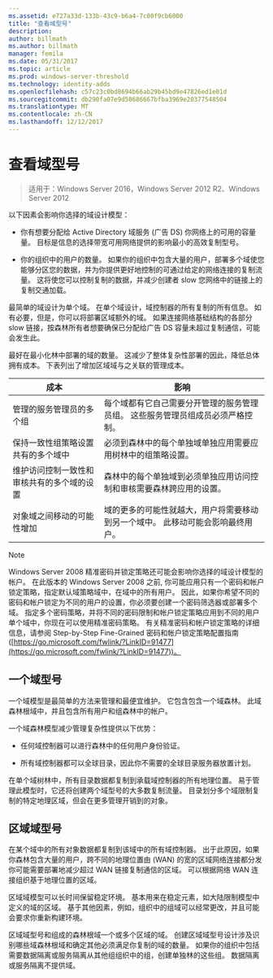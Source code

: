 ```yaml
---
ms.assetid: e727a33d-133b-43c9-b6a4-7c00f9cb6000
title: "查看域型号"
description: 
author: billmath
ms.author: billmath
manager: femila
ms.date: 05/31/2017
ms.topic: article
ms.prod: windows-server-threshold
ms.technology: identity-adds
ms.openlocfilehash: c57c23c0bd8694b66ab29b45bd9e47826ed1e01d
ms.sourcegitcommit: db290fa07e9d50686667bfba3969e20377548504
ms.translationtype: MT
ms.contentlocale: zh-CN
ms.lasthandoff: 12/12/2017
---
```

# <a name="reviewing-the-domain-models"></a>查看域型号

>适用于：Windows Server 2016，Windows Server 2012 R2、Windows Server 2012

以下因素会影响你选择的域设计模型：  
  
-   你有想要分配给 Active Directory 域服务 (广告 DS) 你网络上的可用的容量量。 目标是信息的选择带宽可用网络提供的影响最小的高效复制型号。  
  
-   你的组织中的用户的数量。 如果你的组织中包含大量的用户，部署多个域使您能够分区您的数据，并为你提供更好地控制的可通过给定的网络连接的复制流量。 这将使您可以控制复制的数据，并减少创建者 slow 您网络中的链接上的复制交通加载。  
  
最简单的域设计为单个域。 在单个域设计，域控制器的所有复制的所有信息。 如有必要，但是，你可以将部署区域额外的域。 如果连接网络基础结构的各部分 slow 链接，按森林所有者想要确保已分配给广告 DS 容量未超过复制通信，可能会发生此。  
  
最好在最小化林中部署的域的数量。 这减少了整体复杂性部署的因此，降低总体拥有成本。 下表列出了增加区域域与之关联的管理成本。  
  
|成本|影响|  
|--------|----------------|  
|管理的服务管理员的多个组|每个域都有它自己需要分开管理的服务管理员组。 这些服务管理员组成员必须严格控制。|  
|保持一致性组策略设置共有的多个域中|必须到森林中的每个单独域单独应用需要应用树林中的组策略设置。|  
|维护访问控制一致性和审核共有的多个域的设置|森林中的每个单独域到必须单独应用访问控制和审核需要森林跨应用的设置。|  
|对象域之间移动的可能性增加|域的更多的可能性就越大，用户将需要移动到另一个域中。 此移动可能会影响最终用户。|  
  
> [!NOTE]  
>  Windows Server 2008 精准密码并锁定策略还可能会影响你选择的域设计模型的帐户。 在此版本的 Windows Server 2008 之前, 你可能应用只有一个密码和帐户锁定策略，指定默认域策略域中，在域中的所有用户。 因此，如果你希望不同的密码和帐户锁定为不同的用户的设置，你必须要创建一个密码筛选器或部署多个域。 指定多个密码策略，并将不同的密码限制和帐户锁定策略应用到不同的用户单个域中，你现在可以使用精准密码策略。 有关精准密码和帐户锁定策略的详细信息，请参阅 Step-by-Step Fine-Grained 密码和帐户锁定策略配置指南 ([https://go.microsoft.com/fwlink/?LinkID=91477](https://go.microsoft.com/fwlink/?LinkID=91477))。  
  
## <a name="single-domain-model"></a>一个域型号  
一个域模型是最简单的方法来管理和最便宜维护。 它包含包含一个域森林。 此域森林根域中，并且包含所有用户和组森林中的帐户。  
  
一个域森林模型减少管理复杂性提供以下优势：  
  
-   任何域控制器可以进行森林中的任何用户身份验证。  
  
-   所有域控制器都可以全球目录，因此你不需要的全球目录服务器放置计划。  
  
在单个域树林中，所有目录数据都复制到承载域控制器的所有地理位置。 易于管理此模型时，它还将创建两个域型号的大多数复制流量。 目录划分多个域限制复制的特定地理区域，但会在更多管理开销到的对象。  
  
## <a name="regional-domain-model"></a>区域域型号  
在某个域中的所有对象数据都复制到该域中的所有域控制器。 出于此原因，如果你森林包含大量的用户，跨不同的地理位置由 (WAN) 的宽的区域网络连接都分发你可能需要部署地减少超过 WAN 链接复制通信的区域。 可以根据网络 WAN 连接组织基于地理位置的区域。  
  
区域域模型可以长时间保留稳定环境。 基本用来在稳定元素，如大陆限制模型中定义的域的区域。 基于其他因素，例如，组织中的组域可以经常更改，并且可能会要求你重新构建环境。  
  
区域域型号和组成的森林根域一个或多个区域的域。 创建区域域型号设计涉及识别哪些域森林根域和确定其他必须满足你复制的域的数量。 如果你的组织中包括需要数据隔离或服务隔离从其他组组织中的组，创建单独林的这些组。 数据隔离或服务隔离不提供域。  
  


